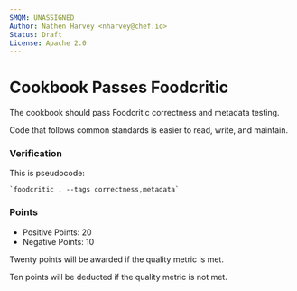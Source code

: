 ```yaml
---
SMQM: UNASSIGNED
Author: Nathen Harvey <nharvey@chef.io>
Status: Draft
License: Apache 2.0
---
```


# Cookbook Passes Foodcritic

The cookbook should pass Foodcritic correctness and metadata testing.

Code that follows common standards is easier to read, write, and maintain.

### Verification

This is pseudocode:

    `foodcritic . --tags correctness,metadata`

### Points

* Positive Points:  20
* Negative Points:  10

Twenty points will be awarded if the quality metric is met.

Ten points will be deducted if the quality metric is not met.
